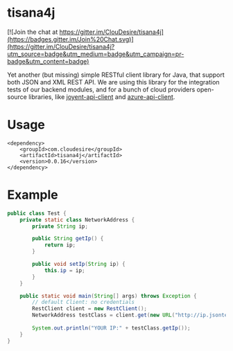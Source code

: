 tisana4j
========

[![Join the chat at https://gitter.im/ClouDesire/tisana4j](https://badges.gitter.im/Join%20Chat.svg)](https://gitter.im/ClouDesire/tisana4j?utm_source=badge&utm_medium=badge&utm_campaign=pr-badge&utm_content=badge)

Yet another (but missing) simple RESTful client library for Java, that support both JSON and XML REST API.
We are using this library for the integration tests of our backend modules, and for a bunch of cloud providers open-source libraries, like [joyent-api-client](https://github.com/ClouDesire/joyent-api-client) and [azure-api-client](https://github.com/ClouDesire/azure-api-client).

Usage
=====

```
<dependency>
    <groupId>com.cloudesire</groupId>
    <artifactId>tisana4j</artifactId>
    <version>0.0.16</version>
</dependency>
```

Example
=======

```java
public class Test {
	private static class NetworkAddress {
		private String ip;

		public String getIp() {
			return ip;
		}

		public void setIp(String ip) {
			this.ip = ip;
		}
	}

	public static void main(String[] args) throws Exception {
		// default Client: no credentials
		RestClient client = new RestClient();
		NetworkAddress testClass = client.get(new URL("http://ip.jsontest.com/"), NetworkAddress.class);
		
		System.out.println("YOUR IP:" + testClass.getIp());
	}
}
```
